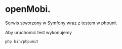 # openMobi.

Serwis stworzony w Symfony wraz z testem w phpunit

Aby uruchomić test wykonujemy 
```
php bin/phpunit
```
